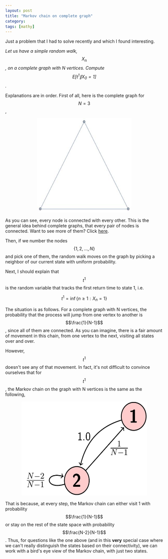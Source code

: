 ```yaml
---
layout: post
title: "Markov chain on complete graph"
category: 
tags: [mathy]
---
```


Just a problem that I had to solve recently and which I found interesting. 

*Let us have a simple random walk, $$X_n$$, on a complete graph with N vertices. Compute $$E[t^1\|X_0=1]$$.*

Explanations are in order. First of all, here is the complete graph for $$N=3$$, 

<center>
<img src="/images/c3.jpeg" width="300" height="300">
</center>

As you can see, every node is connected with every other. This is the general idea behind complete graphs, that every pair of nodes is connected. Want to see more of them? Click [here](http://mathworld.wolfram.com/CompleteGraph.html).

Then, if we number the nodes $$\{1,2,\ldots,N\}$$ and pick one of them, the random walk moves on the graph by picking a neighbor of our current state with uniform probability. 

Next, I should explain that $$t^1$$ is the random variable that tracks the first return time to state 1, i.e. 

$$t^1=\inf\{n\geq 1:X_n=1\}$$

The situation is as follows. For a complete graph with N vertices, the probability that the process will jump from one vertex to another is $$\frac{1}{N-1}$$, since all of them are connected. As you can imagine, there is a fair amount of movement in this chain, from one vertex to the next, visiting all states over and over.  

However, $$t^1$$ doesn't see any of that movement. In fact, it's not difficult to convince ourselves that for $$t^1$$, the Markov chain on the graph with N vertices is the same as the following, 

<center>
<img src="/images/two_state.png" width="400" height="300">
</center>

That is because, at every step, the Markov chain can either visit 1 with probability $$\frac{1}{N-1}$$ or stay on the rest of the state space with probability $$\frac{N-2}{N-1}$$. Thus, for questions like the one above (and in this **very** special case where we can't really distinguish the states based on their connectivity), we can work with a bird's eye view of the Markov chain, with just two states. 
